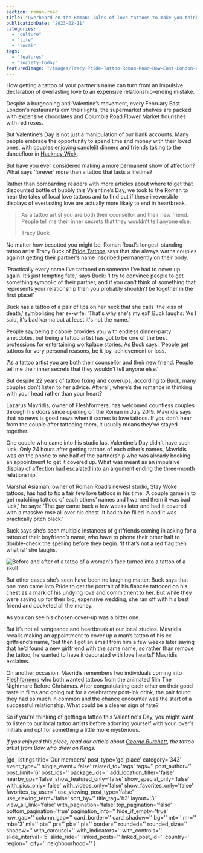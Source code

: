 ```yaml
---
section: roman-road
title: "Overheard on the Roman: Tales of love tattoos to make you think twice this Valentine’s Day"
publicationDate: "2023-02-11"
categories: 
  - "culture"
  - "life"
  - "local"
tags: 
  - "features"
  - "society-today"
featuredImage: "/images/Tracy-Pride-Tattoo-Roman-Road-Bow-East-London-6.jpg"
---
```


How getting a tattoo of your partner’s name can turn from an impulsive declaration of everlasting love to an expensive relationship-ending mistake.

Despite a burgeoning anti-Valentine’s movement, every February East London's restaurants dim their lights, the supermarket shelves are packed with expensive chocolates and Columbia Road Flower Market flourishes with red roses. 

But Valentine’s Day is not just a manipulation of our bank accounts. Many people embrace the opportunity to spend time and money with their loved ones, with couples enjoying [candlelit dinners](https://romanroadlondon.com/valentines-day-places-to-eat/) and friends taking to the dancefloor in [Hackney Wick](https://romanroadlondon.com/hackney-wick-bars-restaurants-raves/). 

But have you ever considered making a more permanent show of affection? What says ‘forever’ more than a tattoo that lasts a lifetime? 

Rather than bombarding readers with more articles about where to get that discounted bottle of bubbly this Valentine’s Day, we took to the Roman to hear the tales of local love tattoos and to find out if these irreversible displays of everlasting love are actually more likely to end in heartbreak. 

> As a tattoo artist you are both their counsellor and their new friend. People tell me their inner secrets that they wouldn’t tell anyone else.  
> 
> Tracy Buck

No matter how besotted you might be, Roman Road’s longest-standing tattoo artist Tracy Buck of [Pride Tattoos](https://romanroadlondon.com/pride-tattoos-bow-interview/) says that she always warns couples against getting their partner’s name inscribed permanently on their body.

‘Practically every name I’ve tattooed on someone I’ve had to cover up again. It’s just tempting fate,’ says Buck: ‘I try to convince people to get something symbolic of their partner, and if you can’t think of something that represents your relationship then you probably shouldn’t be together in the first place!’ 

Buck has a tattoo of a pair of lips on her neck that she calls 'the kiss of death,' symbolising her ex-wife. 'That's why she's my ex!' Buck laughs: 'As I said, it's bad karma but at least it's not the name.'

People say being a cabbie provides you with endless dinner-party anecdotes, but being a tattoo artist has got to be one of the best professions for entertaining workplace stories. As Buck says: ‘People get tattoos for very personal reasons, be it joy, achievement or loss. 

‘As a tattoo artist you are both their counsellor and their new friend. People tell me their inner secrets that they wouldn’t tell anyone else.’ 

But despite 22 years of tattoo fixing and coverups, according to Buck, many couples don’t listen to her advice. Afterall, where’s the romance in thinking with your head rather than your heart? 

Lazarus Mavridis, owner of Fleshformers, has welcomed countless couples through his doors since opening on the Roman in July 2019. Mavridis says that no news is good news when it comes to love tattoos. If you don’t hear from the couple after tattooing them, it usually means they’ve stayed together. 

One couple who came into his studio last Valentine’s Day didn’t have such luck. Only 24 hours after getting tattoos of each other’s names, Mavridis was on the phone to one half of the partnership who was already booking an appointment to get it covered up. What was meant as an impulsive display of affection had escalated into an argument ending the three-month relationship. 

Marshal Asiamah, owner of Roman Road’s newest studio, Stay Woke tattoos, has had to fix a fair few love tattoos in his time: ‘A couple game in to get matching tattoos of each others’ names and I warned them it was bad luck,’ he says: ‘The guy came back a few weeks later and had it covered with a massive rose all over his chest. It had to be filled in and it was practically pitch black.’

Buck says she’s seen multiple instances of girlfriends coming in asking for a tattoo of their boyfriend’s name, who have to phone their other half to double-check the spelling before they begin. ‘If that’s not a red flag then what is!’ she laughs. 

![Before and after of a tatoo of a woman's face turned into a tattoo of a skull](/images/tattoo-coverup-1024x683.jpg)

But other cases she’s seen have been no laughing matter. Buck says that one man came into Pride to get the portrait of his fiancée tattooed on his chest as a mark of his undying love and commitment to her. But while they were saving up for their big, expensive wedding, she ran off with his best friend and pocketed all the money. 

As you can see his chosen cover-up was a bitter one. 

But it’s not all vengeance and heartbreak at our local studios. Mavridis recalls making an appointment to cover up a man’s tattoo of his ex-girlfriend’s name, ‘but then I got an email from him a few weeks later saying that he’d found a new girlfriend with the same name, so rather than remove the tattoo, he wanted to have it decorated with love hearts!’ Mavridis exclaims. 

On another occasion, Mavridis remembers two individuals coming into [Fleshformers](https://romanroadlondon.com/tattoo-studios/) who both wanted tattoos from the animated film The Nightmare Before Christmas. After congratulating each other on their good taste in films and going out for a celebratory post-ink drink, the pair found they had so much in common and the chance encounter was the start of a successful relationship. What could be a clearer sign of fate? 

So if you're thinking of getting a tattoo this Valentine's Day, you might want to listen to our local tattoo artists before adorning yourself with your lover’s initials and opt for something a little more mysterious. 

_If you enjoyed this piece, read our article about_ [_George Burchett_](https://romanroadlondon.com/george-burchett-tattoo-artist/)_, the tattoo artist from Bow who drew on Kings._

\[gd\_listings title='Our members' post\_type='gd\_place' category='343' event\_type='' single\_event='false' related\_to='tags' tags='' post\_author='' post\_limit='6' post\_ids='' package\_ids='' add\_location\_filter='false' nearby\_gps='false' show\_featured\_only='false' show\_special\_only='false' with\_pics\_only='false' with\_videos\_only='false' show\_favorites\_only='false' favorites\_by\_user='' use\_viewing\_post\_type='false' use\_viewing\_term='false' sort\_by='' title\_tag='h3' layout='3' view\_all\_link='false' with\_pagination='false' top\_pagination='false' bottom\_pagination='true' pagination\_info='' hide\_if\_empty='true' row\_gap='' column\_gap='' card\_border='' card\_shadow='' bg='' mt='' mr='' mb='3' ml='' pt='' pr='' pb='' pl='' border='' rounded='' rounded\_size='' shadow='' with\_carousel='' with\_indicators='' with\_controls='' slide\_interval='5' slide\_ride='' linked\_posts='' linked\_post\_id='' country='' region='' city='' neighbourhood='' \]
